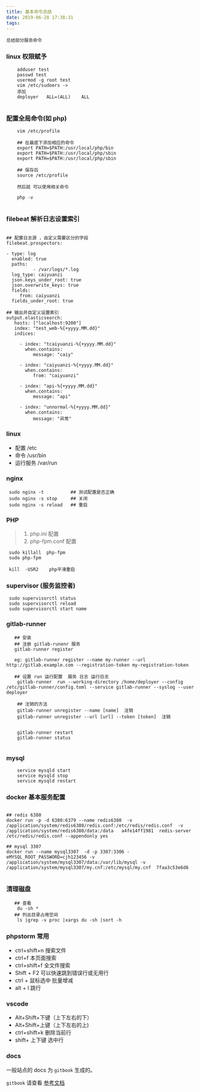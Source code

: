 ```yaml
---
title: 基本命令总结
date: 2019-06-28 17:38:31
tags:
---
```



`总结部分服务命令`

### linux 权限赋予

```shell
	adduser test
	passwd test
	usermod -g root test
	vim /etc/sudoers ->
	添加
	deployer   ALL=(ALL)    ALL
	
```

### 配置全局命令(如 php)

```shell
    vim /etc/profile
    
    ## 在最底下添加相应的命令
    export PATH=$PATH:/usr/local/php/bin
    export PATH=$PATH:/usr/local/php/sbin
    export PATH=$PATH:/usr/local/php/sbin
    
    ## 保存后
    source /etc/profile
    
    然后就 可以使用相关命令
    
    php -v
    
```



### filebeat 解析日志设置索引


``` filebeat 

## 配置日志源 ，自定义需要区分的字段
filebeat.prospectors:
    
- type: log
  enabled: true
  paths:
          - /var/logs/*.log
  log_type: caiyuanzi
  json.keys_under_root: true
  json.overwrite_keys: true
  fields:
     from: caiyuanzi
  fields_under_root: true

## 输出并自定义设置索引
output.elasticsearch:
   hosts: ["localhost:9200"]
   index: "test_web-%{+yyyy.MM.dd}"
   indices:

     - index: "tcaiyuanzi-%{+yyyy.MM.dd}"
       when.contains:
          message: "caiy"

     - index: "caiyuanzi-%{+yyyy.MM.dd}"
       when.contains:
          from: "caiyuanzi"

     - index: "api-%{+yyyy.MM.dd}"
       when.contains:
          message: "api"

     - index: "unnormal-%{+yyyy.MM.dd}"
       when.contains:
          message: "异常"
```



### linux 

- 配置    /etc
- 命令    /usr/bin
- 运行服务 /var/run



### nginx

```
 sudo nginx -t          ## 测试配置是否正确
 sudo nginx -s stop     ## 关闭
 sudo nginx -s reload   ## 重启
```

### PHP

> 1. php.ini 配置
> 2. php-fpm.conf 配置

```
 sudo killall  php-fpm
 sudo php-fpm

 kill  -USR2    php平滑重启
```

### supervisor (服务监控者)
```
 sudo supervisorctl status   
 sudo supervisorctl reload   
 sudo supervisorctl start name

```


### gitlab-runner

```执行runner
   ## 安装
   ## 注册 gitlab-runenr 服务
   gitlab-runner register 
   
   eg: gitlab-runner register --name my-runner --url http://gitlab.example.com --registration-token my-registration-token
	
   ## 设置 run 运行配置  服务 日志 运行日志
	gitlab-runner  run --working-directory /home/deployer --config  /etc/gitlab-runner/config.toml --service gitlab-runner --syslog --user deployer
	
	## 注销的方法
	gitlab-runner unregister --name [name]  注销
	gitlab-runner unregister --url [url] --token [token]  注销

	
	gitlab-runner restart 
	gitlab-runner status  
	
```


### mysql

```
	service mysqld start
	service mysqld stop
	service mysqld restart
```


### docker 基本服务配置

```docker 

## redis 6380
docker run -p -d 6380:6379 --name redis6380  -v /application/system/redis6380/redis.conf:/etc/redis/redis.conf  -v /application/system/redis6380/data:/data   a4fe14ff1981  redis-server /etc/redis/redis.conf --appendonly yes

## mysql 3307
docker run --name mysql3307  -d -p 3307:3306 -eMYSQL_ROOT_PASSWORD=cjh123456 -v /application/system/mysql3307/data:/var/lib/mysql -v /application/system/mysql3307/my.cnf:/etc/mysql/my.cnf  7faa3c53e6d6


```

### 清理磁盘
```	
   ## 查看
	du -sh *
   ## 列出目录占用空间
	ls |grep -v proc |xargs du -sh |sort -h
```


### phpstorm 常用

- ctrl+shift+n 搜索文件
- ctrl+f       本页面搜索
- ctrl+shift+f    全文件搜索
- Shift + F2      可以快速跳到错误行或无用行
- ctrl + 鼠标选中   批量增减
- alt + l     跳行

### vscode 

- Alt+Shift+下键（上下左右的下）
- Alt+Shift+上键（上下左右的上)
- ctrl+shift+k  删除当前行
- shift+ 上下键 选中行


### docs 
一般站点的 docs 为 `gitbook` 生成的。

`gitbook`  请查看 [参考文档](https://docs.gitbook.com/)
